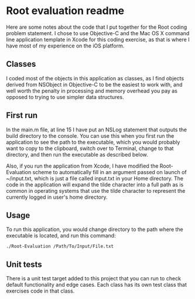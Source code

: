 # Root evaluation readme

Here are some notes about the code that I put together for the Root coding problem statement.
I chose to use Objective-C and the Mac OS X command line application template in Xcode for this coding exercise,
as that is where I have most of my experience on the iOS platform.

## Classes

I coded most of the objects in this application as classes, as I find objects derived from NSObject in Objective-C
to be the easiest to work with, and well worth the penalty in processing and memory overhead you pay as opposed
to trying to use simpler data structures.

## First run

In the main.m file, at line 15 I have put an NSLog statement that outputs the build directory to the console.
You can use this when you first run the application to see the path to the executable, which you would probably want
to copy to the clipboard, switch over to Terminal, change to that directory, and then run the executable as described below.

Also, if you run the application from Xcode, I have modified the Root-Evaluation scheme to automatically fill
in an argument passed on launch of ~/input.txt, which is just a file called input.txt in your Home directory. 
The code in the application will expand the tilde character into a full path as is common in operating systems that use the tilde character to represent the currently logged in user's home directory.

## Usage

To run this application, you would change directory to the path where the executable is located, and run this command:

```
./Root-Evaluation /Path/To/Input/File.txt
```

## Unit tests

There is a unit test target added to this project that you can run to check default functionality and edge cases.
Each class has its own test class that exercises code in that class.
